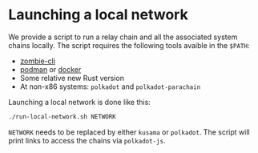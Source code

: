 # Launching a local network

We provide a script to run a relay chain and all the associated system chains locally. The script requires the following tools avaible in the `$PATH`:

- [zombie-cli](https://crates.io/crates/zombie-cli)
- [podman](https://podman.io/) or [docker](https://www.docker.com/products/docker-desktop/)
- Some relative new Rust version
- At non-x86 systems: `polkadot` and `polkadot-parachain`

Launching a local network is done like this:
```sh
./run-local-network.sh NETWORK
```

`NETWORK` needs to be replaced by either `kusama` or `polkadot`. The script will print links to access the chains via `polkadot-js`.
